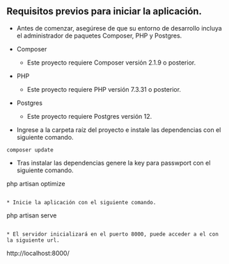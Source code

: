 ## Requisitos previos para iniciar la aplicación.

* Antes de comenzar, asegúrese de que su entorno de desarrollo incluya el administrador de paquetes Composer, PHP y Postgres.

* Composer 
    * Este proyecto requiere Composer versión 2.1.9 o posterior.

* PHP 
    * Este proyecto requiere PHP versión 7.3.31 o posterior.

* Postgres 
    * Este proyecto requiere Postgres versión 12.


* Ingrese a la carpeta raíz del proyecto e instale las dependencias con el siguiente comando.

```
composer update
```

* Tras instalar las dependencias genere la key para passwport con el siguiente comando.

php artisan optimize
```

* Inicie la aplicación con el siguiente comando.

```
php artisan serve 
```

* El servidor inicializará en el puerto 8000, puede acceder a el con la siguiente url.

```
http://localhost:8000/
`````

